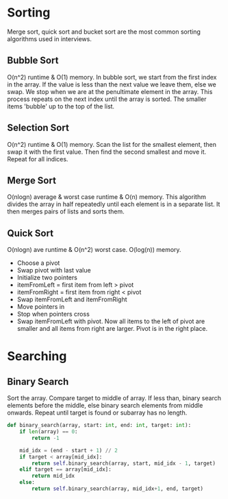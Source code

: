 # Sorting

Merge sort, quick sort and bucket sort are the most common sorting algorithms used in interviews.

## Bubble Sort

O(n^2) runtime & O(1) memory. In bubble sort, we start from the first index in the array. If the value is less than the next value we leave them, else we swap. We stop when we are at the penultimate element in the array. This process repeats on the next index until the array is sorted. The smaller items 'bubble' up to the top of the list.

## Selection Sort

O(n^2) runtime & O(1) memory. Scan the list for the smallest element, then swap it with the first value. Then find the second smallest and move it. Repeat for all indices.

## Merge Sort

O(nlogn) average & worst case runtime & O(n) memory. This algorithm divides the array in half repeatedly until each element is in a separate list. It then merges pairs of lists and sorts them.

## Quick Sort

O(nlogn) ave runtime & O(n^2) worst case. O(log(n)) memory. 

- Choose a pivot
- Swap pivot with last value
- Initialize two pointers
- itemFromLeft = first item from left > pivot
- itemFromRight = first item from right < pivot 
- Swap itemFromLeft and itemFromRight
- Move pointers in
- Stop when pointers cross
- Swap itemFromLeft with pivot. Now all items to the left of pivot are smaller and all items from right are larger. Pivot is in the right place. 

# Searching

## Binary Search

Sort the array. Compare target to middle of array. If less than, binary search elements before the middle, else binary search elements from middle onwards. Repeat until target is found or subarray has no length.

```python
def binary_search(array, start: int, end: int, target: int):
    if len(array) == 0:
        return -1

    mid_idx = (end - start + 1) // 2
    if target < array[mid_idx]:
        return self.binary_search(array, start, mid_idx - 1, target)
    elif target == array[mid_idx]:
        return mid_idx
    else:
        return self.binary_search(array, mid_idx+1, end, target)

```






